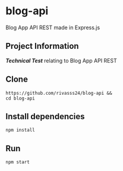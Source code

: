 # blog-api
Blog App API REST made in Express.js

## Project Information
***Technical Test*** relating to Blog App API REST

## Clone
```$
https://github.com/rivasss24/blog-api &&
cd blog-api
```

## Install dependencies
```$
npm install
```

## Run
```$
npm start
```
